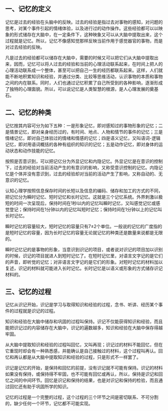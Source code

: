 
## 一、记忆的定义

记忆是过去的经验在头脑中的反映。过去的经验是指过去对事物的感知，对问题的思考，对某个事件引起的情绪体验，以及进行过的动作操作。这些经验都可以以映象的形式储存在大脑中，在一定条件下，这种映象又可以从大脑中提取出来，这个过程就是记忆。所以，记忆不像感知觉那样反映当前作用于感觉器官的事物，而是对过去经验的反映。

凡是过去的经验都可以储存在大脑中，需要的时候又可以把它们从大脑中提取出来，因而，记忆可以将人过去的经验和当前的心理活动联系起来，在时间上把人的心理活动联系成一个整体，甚至可以把自己一生的经历都联系起来。这样，人们就能不断地积累知识和经验，并通过分类、比较等思维活动，认识事物的本质和事物之间的内在联系。同时，人们也通过记忆积累了自己所受到的各种影响，逐渐形成了独特的心理面貌。所以，可以说记忆是人类智慧的根源，是人心理发展的奠基石。

## 二、记忆的种类

记忆按其内容可分为如下五种：一是形象记忆，即对感知过的事物形象的记忆；二是情景记忆，即对亲身经历过的，有时间、地点、人物和情节的事件的记忆；三是情绪记忆，即对自己体验过的情绪和情感的记忆；四是语义记忆，又叫语词-逻辑记忆，即对用语词概括的各种有组织的知识的记忆；五是动作记忆，即对身体的运动状态和动作技能的记忆。

按照是否意识到，可以把记亿分为外显记忆和内隐记忆。外显记忆是在意识的控制下，过去的经验对当前活动产生的有意识的影响，又称受意识控制的记忆。内隐记忆是个体并没有意识到，过去的经验却对当前的活动产生了影响，又称自动的、无意识的记忆。

认知心理学按照信息保存时间的长短以及信息的编码、储存和加工的方式的不同，把记忆分为瞬时记忆、短时记忆和长时记忆。这就是三个记忆系统。外界刺激以极短的时间一次呈现后，保持时间在1秒以内的记忆叫瞬时记忆，又叫感觉记忆或感觉登记；保持时间在1分钟以内的记忆叫短时记忆；保持时间在1分钟以上的记忆叫长时记忆。

瞬时记忆的容量较大，短时记忆的容量只有7±2个单位。一般说的记忆的广度指的是短时记忆的容量，因为长时记忆的容量无论就记忆的种类还是数量来说都是无限的。

瞬时记忆记的是事物的形象，当意识到识记的项目，或者说对识记的项目加以识别的时候，识记的项目就进人到短时记忆了。在短时记忆里，对语言文字记的是它们的声音，即听觉的记忆；对非语言文字记的是它们的形象。对短时记忆的材料加以复述，识记的材料就可能进入长时记忆。长时记忆是以语义或形象的方式储存识记材料的。

## 三、记忆的过程

记忆从识记开始，识记是学习与取得知识和经验的过程，念书、听讲、经历某个事件的过程就是识记的过程。

知识和经验在大脑中储存和巩固的过程叫保持。识记不仅能获得知识和经验，而且能把识记过的内容储存在大脑中，识记的遍数越多，知识和经验在大脑中保存得越牢固。

从大脑中提取知识和经验的过程叫回忆，又叫再现；识记过的材料不能回忆，但在它重现时却会有一种熟悉感，并能确认是自己接触过的材料，这个过程叫再认。回忆和再认都是从大脑中提取知识和经验的过程，只是形式不一样罢了。

识记是记忆的开始，是保持和回忆的前提，没有识记就不可能有保持。识记的材料如果没有保持，或保持得不牢固，也不可能有回忆或再认，所以，保持是识记和回忆之间的中间环节。回忆是识记和保持的结果，也是对识记和保持的检验，而且通过回忆还有助于巩固所学的知识。

记忆的过程是一个完整的过程，这个过程的三个环节之间是密切联系、不可分割的，缺少任何一个环节，记忆都不可能实现。
